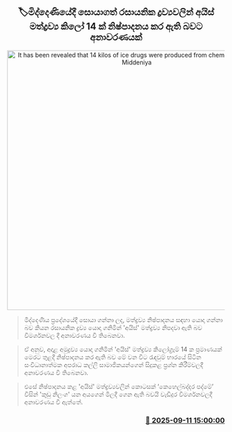 <p align='center'><b><h2 align='center' title='It has been revealed that 14 kilos of ice drugs were produced from chemicals found in Middeniya'>🏷මිද්දෙණියේදී සොයාගත් රසායනික ද්‍රව්‍යවලින් අයිස් මත්ද්‍රව්‍ය කිලෝ 14 ක් නිෂ්පාදනය කර ඇති බවට අනාවරණයක්</h2></b></p>
<p align='center'><img src='https://helakuru.sgp1.cdn.digitaloceanspaces.com/esana/images/lib/ice-drags[1].jpg' width='600' alt='It has been revealed that 14 kilos of ice drugs were produced from chemicals found in Middeniya'></p>

> මිද්දෙණිය ප්‍රදේශයේදී සොයා ගන්නා ලද, මත්ද්‍රව්‍ය නිෂ්පාදනය සඳහා යොදා ගන්නා බව කියන රසායනික ද්‍රව්‍ය යොදා ගනිමින් 'අයිස්' මත්ද්‍රව්‍ය නිපදවා ඇති බව විමර්ශනවල දී අනාවරණය වී තිබෙනවා.

> ඒ අනුව, අදාළ අමුද්‍රව්‍ය යොදා ගනිමින් 'අයිස්' මත්ද්‍රව්‍ය කිලෝග්‍රෑම් 14 ක ප්‍රමාණයක් මෙරට තුළදී නිෂ්පාදනය කර ඇති බව මේ වන විට රැඳවුම් භාරයේ සිටින සංවිධානාත්මක අපරාධ කල්ලි සාමාජිකයන්ගෙන් සිදුකළ ප්‍රශ්න කිරීම්වලදී අනාවරණය වී තිබෙනවා.

> එසේ නිෂ්පාදනය කළ 'අයිස්' මත්ද්‍රව්‍යවලින් කොටසක් ‘කෙහෙල්බද්දර පද්මේ’ විසින් 'කුඩු නිලංග' යන අයගෙන් මිලදී ගෙන ඇති බවයි වැඩිදුර විමර්ශනවලදී අනාවරණය වී ඇත්තේ‍.



<h3 align='right'><a href='https://www.helakuru.lk/esana/p/113533/'>📅 2025-09-11 15:00:00</a></h3>
